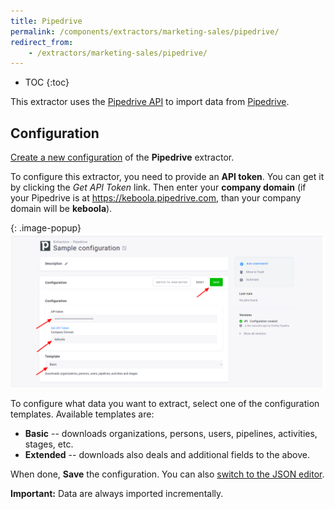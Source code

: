 ```yaml
---
title: Pipedrive
permalink: /components/extractors/marketing-sales/pipedrive/
redirect_from:
    - /extractors/marketing-sales/pipedrive/
---
```


* TOC
{:toc}

This extractor uses the [Pipedrive API](https://developers.pipedrive.com/docs/api/v1/) to import data 
from [Pipedrive](https://www.pipedrive.com/en-gb).

## Configuration
[Create a new configuration](/components/#creating-component-configuration) of the **Pipedrive** extractor.

To configure this extractor, you need to provide an **API token**. You can get it by clicking the *Get API Token* link. 
Then enter your **company domain** (if your Pipedrive is at https://keboola.pipedrive.com, than your company domain will be **keboola**).

{: .image-popup}
![Screenshot - Pipedrive configuration](/components/extractors/marketing-sales/pipedrive/pipedrive-1.png)

To configure what data you want to extract, select one of the configuration templates. 
Available templates are:

- **Basic** -- downloads organizations, persons, users, pipelines, activities, stages, etc.
- **Extended** -- downloads also deals and additional fields to the above.

When done, **Save** the configuration. You can also [switch to the JSON editor](/components/extractors/other/generic/#template-mode).

**Important:** Data are always imported incrementally.
